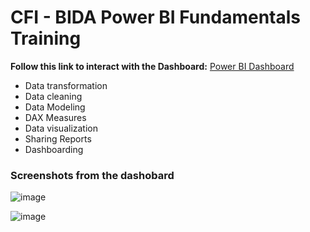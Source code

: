 
# CFI - BIDA Power BI Fundamentals Training 

<!-- Link to my Tableau Link--> 
**Follow this link to interact with the Dashboard:** [Power BI Dashboard](https://kmohamedalie.github.io/Microsoft-Power-BI/)


 -  Data transformation
 -  Data cleaning
 -  Data Modeling
 -  DAX Measures
 -  Data visualization 
 -  Sharing Reports 
 -  Dashboarding

### Screenshots from the dashobard

![image](https://github.com/Kmohamedalie/Microsoft-Power-BI/assets/63104472/540cfa72-f5a0-43e9-9301-5822eaf3a2ca)


![image](https://github.com/Kmohamedalie/Microsoft-Power-BI/assets/63104472/6589b1e7-1fc9-47a5-8caa-f70d0ef33824)


